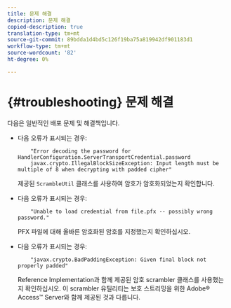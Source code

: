 ```yaml
---
title: 문제 해결
description: 문제 해결
copied-description: true
translation-type: tm+mt
source-git-commit: 89bdda1d4bd5c126f19ba75a819942df901183d1
workflow-type: tm+mt
source-wordcount: '82'
ht-degree: 0%

---
```



# {#troubleshooting} 문제 해결

다음은 일반적인 배포 문제 및 해결책입니다.

* 다음 오류가 표시되는 경우:

   ```
       "Error decoding the password for HandlerConfiguration.ServerTransportCredential.password  
       javax.crypto.IllegalBlockSizeException: Input length must be multiple of 8 when decrypting with padded cipher"
   ```

   제공된 `ScrambleUtil` 클래스를 사용하여 암호가 암호화되었는지 확인합니다.

* 다음 오류가 표시되는 경우:

   ```
       "Unable to load credential from file.pfx -- possibly wrong password."
   ```

   PFX 파일에 대해 올바른 암호화된 암호를 지정했는지 확인하십시오.

* 다음 오류가 표시되는 경우:

   ```
       "javax.crypto.BadPaddingException: Given final block not properly padded"
   ```

   Reference Implementation과 함께 제공된 암호 scrambler 클래스를 사용했는지 확인하십시오. 이 scrambler 유틸리티는 보호 스트리밍을 위한 Adobe® Access™ Server와 함께 제공된 것과 다릅니다.


